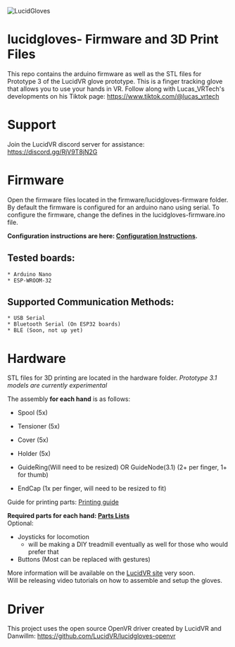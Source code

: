 ![LucidGloves](https://cdn.discordapp.com/attachments/785135646082990120/873660967521775736/LucidGlovesBlackwstroke.png)

# lucidgloves- Firmware and 3D Print Files
This repo contains the arduino firmware as well as the STL files for Prototype 3 of the LucidVR glove prototype. This is a finger tracking glove that allows you to use your hands in VR. Follow along with Lucas_VRTech's developments on his Tiktok page:
https://www.tiktok.com/@lucas_vrtech

# Support
Join the LucidVR discord server for assistance:
https://discord.gg/RjV9T8jN2G


# Firmware
Open the firmware files located in the firmware/lucidgloves-firmware folder.
By default the firmware is configured for an arduino nano using serial.
To configure the firmware, change the defines in the lucidgloves-firmware.ino file.

**Configuration instructions are here: [Configuration Instructions](https://github.com/LucidVR/lucidgloves-hardware/wiki/Firmware-V2-Customization).** 

## Tested boards:
	* Arduino Nano
	* ESP-WROOM-32

## Supported Communication Methods:
	* USB Serial
	* Bluetooth Serial (On ESP32 boards)
	* BLE (Soon, not up yet)

# Hardware
STL files for 3D printing are located in the hardware folder. 
*Prototype 3.1 models are currently experimental*

The assembly **for each hand** is as follows:
* Spool (5x)
* Tensioner (5x)
* Cover (5x)
* Holder (5x)
* GuideRing(Will need to be resized) OR GuideNode(3.1) (2+ per finger, 1+ for thumb)

* EndCap (1x per finger, will need to be resized to fit) 

Guide for printing parts: [Printing guide](https://github.com/LucidVR/lucidgloves-hardware/wiki/Parts-Printing-Guide)

**Required parts for each hand: [Parts Lists](https://github.com/LucidVR/lucidgloves/wiki/Parts-Lists)**  
Optional:  
* Joysticks for locomotion 
  - will be making a DIY treadmill eventually as well for those who would prefer that  
* Buttons (Most can be replaced with gestures)

More information will be available on the [LucidVR site](http://lucidvrtech.com/) very soon.  
Will be releasing video tutorials on how to assemble and setup the gloves.

# Driver
This project uses the open source OpenVR driver created by LucidVR and Danwillm:
https://github.com/LucidVR/lucidgloves-openvr
